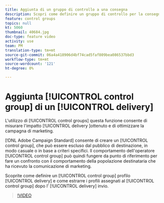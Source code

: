 ```yaml
---
title: Aggiunta di un gruppo di controllo a una consegna
description: Scopri come definire un gruppo di controllo per la consegna e come estrarre i profili assegnati al gruppo di controllo dopo l’invio.
feature: control groups
topics: null
kt: 5060
thumbnail: 40684.jpg
doc-type: feature video
activity: use
team: PM
translation-type: tm+mt
source-git-commit: 06a4a418906d4bf74cad5faf809bea086537bbd3
workflow-type: tm+mt
source-wordcount: '121'
ht-degree: 0%

---
```



# Aggiunta [!UICONTROL control group] di un [!UICONTROL delivery]

L&#39;utilizzo di [!UICONTROL control groups] questa funzione consente di misurare l&#39;impatto [!UICONTROL delivery ]ottenuto e di ottimizzare la campagna di marketing.

[!DNL Adobe Campaign Standard] consente di creare un [!UICONTROL control group], che può essere escluso dal pubblico di destinazione, in modo casuale o in base a criteri specifici. Il comportamento dell&#39;operatore [!UICONTROL control group] può quindi fungere da punto di riferimento per fare un confronto con il comportamento della popolazione destinataria che ha ricevuto la comunicazione di marketing.

Scoprite come definire un [!UICONTROL control group] profilo [!UICONTROL delivery] e come estrarre i profili assegnati al [!UICONTROL control group] dopo l’ [!UICONTROL delivery] invio.

>[!VIDEO](https://video.tv.adobe.com/v/40684?quality=12)
